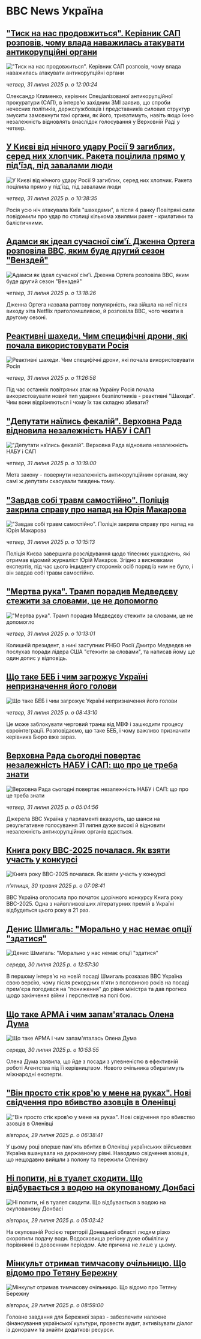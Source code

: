 # BBC News Україна## ["Тиск на нас продовжиться". Керівник САП розповів, чому влада наважилась атакувати антикорупційні органи](https://www.bbc.com/ukrainian/articles/cn85ggq2z4yo?at_medium=RSS&at_campaign=rss?at_campaign=githubrss)!["Тиск на нас продовжиться". Керівник САП розповів, чому влада наважилась атакувати антикорупційні органи](https://ichef.bbci.co.uk/ace/ws/240/cpsprodpb/2dd9/live/870b89d0-6df9-11f0-9508-79440a852190.jpg)_четвер, 31 липня 2025 р. о 12:00:24_Олександр Клименко, керівник Спеціалізованої антикорупційної прокуратури (САП), в інтервʼю західним ЗМІ заявив, що спроби нечесних політиків, держслужбовців і представників силових структур змусити замовкнути такі органи, як його, триватимуть, навіть якщо їхню незалежність відновлять внаслідок голосування у Верховній Раді у четвер.## [У Києві від нічного удару Росії 9 загиблих, серед них хлопчик. Ракета поцілила прямо у під'їзд, під завалами люди](https://www.bbc.com/ukrainian/articles/c17ndgendvko?at_medium=RSS&at_campaign=rss?at_campaign=githubrss)![У Києві від нічного удару Росії 9 загиблих, серед них хлопчик. Ракета поцілила прямо у під'їзд, під завалами люди](https://ichef.bbci.co.uk/ace/ws/240/cpsprodpb/e924/live/feef7620-6dc0-11f0-83b1-97f1a2defe9d.jpg)_четвер, 31 липня 2025 р. о 10:38:35_Росія усю ніч атакувала Київ "шахедами", а після 4 ранку Повітряні сили повідомили про удар по столиці кількома хвилями ракет - крилатими та балістичними.## [Адамси як ідеал сучасної сім'ї. Дженна Ортега розповіла ВВС, яким буде другий сезон "Венздей"](https://www.bbc.com/ukrainian/articles/c987l380lg4o?at_medium=RSS&at_campaign=rss?at_campaign=githubrss)![Адамси як ідеал сучасної сім'ї. Дженна Ортега розповіла ВВС, яким буде другий сезон "Венздей"](https://ichef.bbci.co.uk/ace/ws/240/cpsprodpb/9da2/live/11609c50-6c6b-11f0-89ea-4d6f9851f623.jpg)_четвер, 31 липня 2025 р. о 13:18:26_Дженна Ортега назвала раптову популярність, яка зійшла на неї після виходу хіта Netflix приголомшливою, й розповіла ВВС, чого чекати в другому сезоні.## [Реактивні шахеди. Чим специфічні дрони, які почала використовувати Росія](https://www.bbc.com/ukrainian/articles/c3dpx5143exo?at_medium=RSS&at_campaign=rss?at_campaign=githubrss)![Реактивні шахеди. Чим специфічні дрони, які почала використовувати Росія](https://ichef.bbci.co.uk/ace/ws/240/cpsprodpb/9478/live/9d43d560-6dfc-11f0-af9b-5757430b7cab.jpg)_четвер, 31 липня 2025 р. о 11:26:58_Під час останніх повітряних атак на Україну Росія почала використовувати новий тип ударних безпілотників - реактивні "Шахеди". Чим вони відрізняються і чому їх так складно збивати?## ["Депутати наїлись фекалій". Верховна Рада відновила незалежність НАБУ і САП](https://www.bbc.com/ukrainian/articles/c5ypddzdg3eo?at_medium=RSS&at_campaign=rss?at_campaign=githubrss)!["Депутати наїлись фекалій". Верховна Рада відновила незалежність НАБУ і САП](https://ichef.bbci.co.uk/ace/ws/240/cpsprodpb/9e33/live/c3ced8d0-6dfa-11f0-9508-79440a852190.jpg)_четвер, 31 липня 2025 р. о 10:19:00_Мета закону - повернути незалежність антикорупційним органам, яку самі ж депутати скасували тиждень тому.## ["Завдав собі травм самостійно". Поліція закрила справу про напад на Юрія Макарова](https://www.bbc.com/ukrainian/articles/crlz33g21e7o?at_medium=RSS&at_campaign=rss?at_campaign=githubrss)!["Завдав собі травм самостійно". Поліція закрила справу про напад на Юрія Макарова](https://ichef.bbci.co.uk/ace/ws/240/cpsprodpb/1de5/live/f86fa160-1b7e-11f0-b4df-6fb796236a3c.jpg)_четвер, 31 липня 2025 р. о 10:15:13_Поліція Києва завершила розслідування щодо тілесних ушкоджень, які отримав відомий журналіст Юрій Макаров. Згідно з висновками експертів, під час цього інциденту сторонніх осіб поряд із ним не було, і він завдав собі травм самостійно.## ["Мертва рука". Трамп порадив Медведєву стежити за словами, це не допомогло](https://www.bbc.com/ukrainian/articles/c626zz37djvo?at_medium=RSS&at_campaign=rss?at_campaign=githubrss)!["Мертва рука". Трамп порадив Медведєву стежити за словами, це не допомогло](https://ichef.bbci.co.uk/ace/ws/240/cpsprodpb/81d8/live/e1918910-6df2-11f0-ade8-07adfaab742c.jpg)_четвер, 31 липня 2025 р. о 10:13:01_Колишній президент, а нині заступник РНБО Росії Дмитро Медведєв не послухав поради лідера США "стежити за словами", та написав йому ще один допис у відповідь.## [Що таке БЕБ і чим загрожує Україні непризначення його голови](https://www.bbc.com/ukrainian/articles/c0j982n2ly6o?at_medium=RSS&at_campaign=rss?at_campaign=githubrss)![Що таке БЕБ і чим загрожує Україні непризначення його голови](https://ichef.bbci.co.uk/ace/ws/240/cpsprodpb/8875/live/81a0a070-6d59-11f0-8b42-cf5ae7bf0dcf.png)_четвер, 31 липня 2025 р. о 08:43:10_Це може заблокувати черговий транш від МВФ і зашкодити процесу євроінтеграції. Розповідаємо, що таке БЕБ, і чому важливо призначити керівника Бюро вже зараз.## [Верховна Рада сьогодні повертає незалежність НАБУ і САП: що про це треба знати](https://www.bbc.com/ukrainian/articles/cn0rdzpx77no?at_medium=RSS&at_campaign=rss?at_campaign=githubrss)![Верховна Рада сьогодні повертає незалежність НАБУ і САП: що про це треба знати](https://ichef.bbci.co.uk/ace/ws/240/cpsprodpb/cc40/live/aebce610-6d4d-11f0-bbbf-870f9b0102b8.jpg)_четвер, 31 липня 2025 р. о 05:04:56_Джерела ВВС Україна у парламенті вказують, що шанси на результативне голосування 31 липня дуже високі й відновити незалежність антикорупційних органів вдасться.## [Книга року BBC-2025 почалася. Як взяти участь у конкурсі ](https://www.bbc.com/ukrainian/articles/clygdp91lk7o?at_medium=RSS&at_campaign=rss?at_campaign=githubrss)![Книга року BBC-2025 почалася. Як взяти участь у конкурсі ](https://ichef.bbci.co.uk/ace/ws/240/cpsprodpb/01eb/live/6dc71a60-3b9b-11f0-b0d7-71720076f013.jpg)_пʼятниця, 30 травня 2025 р. о 07:08:41_BBC Україна оголосила про початок щорічного конкурсу Книга року BBC-2025. Одна з найвпливовіших літературних премій в Україні відбудеться цього року в 21 раз.## [Денис Шмигаль: "Морально у нас немає опції "здатися"](https://www.bbc.com/ukrainian/articles/cyvn7668v1do?at_medium=RSS&at_campaign=rss?at_campaign=githubrss)![Денис Шмигаль: "Морально у нас немає опції "здатися"](https://ichef.bbci.co.uk/ace/ws/240/cpsprodpb/14cd/live/6ea2f300-6d41-11f0-9462-bb509dc78127.jpg)_середа, 30 липня 2025 р. о 12:57:30_В першому інтерв'ю на новій посаді Шмигаль розказав ВВС Україна свою версію, чому після рекордних п'яти з половиною років на посаді прем'єра погодився на "пониження" до рівня міністра та дав прогноз щодо закінчення війни і перспектив на полі бою.## [Що таке АРМА і чим запам'яталась Олена Дума](https://www.bbc.com/ukrainian/articles/cd9jnzll57no?at_medium=RSS&at_campaign=rss?at_campaign=githubrss)![Що таке АРМА і чим запам'яталась Олена Дума](https://ichef.bbci.co.uk/ace/ws/240/cpsprodpb/e924/live/51c48a40-6d33-11f0-97c9-ddd687f1cffb.jpg)_середа, 30 липня 2025 р. о 10:53:55_Олена Дума заявила, що йде з посади з упевненістю в ефективній роботі Агентства під її керівництвом. Нового очільника обиратимуть міжнародні експерти.## ["Він просто стік кров'ю у мене на руках". Нові свідчення про вбивство азовців в Оленівці](https://www.bbc.com/ukrainian/articles/c2djpze0jp7o?at_medium=RSS&at_campaign=rss?at_campaign=githubrss)!["Він просто стік кров'ю у мене на руках". Нові свідчення про вбивство азовців в Оленівці](https://ichef.bbci.co.uk/ace/ws/240/cpsprodpb/e425/live/085aac80-6bb8-11f0-82e5-136004252dd4.jpg)_вівторок, 29 липня 2025 р. о 06:38:41_У цьому році вперше пам'ять вбитих в Оленівці українських військових Україна вшанувала на державному рівні. Наводимо свідчення азовців, що нещодавно вийшли з полону та пережили Оленівку## [Ні попити, ні в туалет сходити. Що відбувається з водою на окупованому Донбасі](https://www.bbc.com/ukrainian/articles/c5yp5pz1yp7o?at_medium=RSS&at_campaign=rss?at_campaign=githubrss)![Ні попити, ні в туалет сходити. Що відбувається з водою на окупованому Донбасі](https://ichef.bbci.co.uk/ace/ws/240/cpsprodpb/16f5/live/73611dd0-6bc1-11f0-aecb-f793dee9bba5.jpg)_вівторок, 29 липня 2025 р. о 05:02:42_На окупованій Росією території Донецької області людям різко скоротили подачу води. Водосховища регіону дуже обміліли у порівнянні із довоєнним періодом. Але причина не лише у цьому.## [Мінкульт отримав тимчасову очільницю. Що відомо про Тетяну Бережну](https://www.bbc.com/ukrainian/articles/cgjy43x7y72o?at_medium=RSS&at_campaign=rss?at_campaign=githubrss)![Мінкульт отримав тимчасову очільницю. Що відомо про Тетяну Бережну](https://ichef.bbci.co.uk/ace/ws/240/cpsprodpb/fc46/live/f0d4af30-6c4c-11f0-8abd-c9a2500febe3.jpg)_вівторок, 29 липня 2025 р. о 08:59:00_Головне завдання для Бережної зараз - забезпечити належне фінансування української культури, провести аудит, активізувати діалог із донорами та знайти додаткові ресурси.